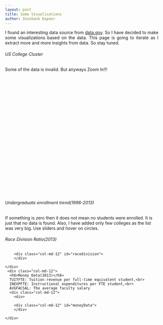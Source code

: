```yaml
---
layout: post
title: Some Visualisations
author: Shashank Kapoor
---
```

<div style="text-align:justify;">
    I found an interesting data source from
    <a href="https://inventory.data.gov/dataset/032e19b4-5a90-41dc-83ff-6e4cd234f565/resource/38625c3d-5388-4c16-a30f-d105432553a4">data.gov</a>. So I have decided to make some visualizations based on the data. This page is going to iterate as I extract more and more insights from data. So stay tuned.
</div>



<div class="col-md-12">
    <div class="col-md-12">
        <h6>
            US College Cluster
        </h6>
        Some of the data is invalid. But anyways Zoom In!!!
        <div id="clusterMap" style="width: 100%; height: 400px;">
        </div>
    </div>
    <div class="col-md-12">
        <h6>
            Undergraduate enrollment trend(1996-2013)
        </h6>
        If something is zero then it does not mean no students were enrolled. It is just that no data is found. Also, I have added only few colleges as the list was very big. Use sliders and hover on circles.
        <div id="undergraduateTrend">
        </div>
    </div>
    <div class="col-md-12">
      <h6>Race Division Ratio(2013)</h6>
      <div class="col-md-12">
        <div>
        
        <div class="col-md-12" id="racedivision">
        </div>
      
    </div>
     <div class="col-md-12">
      <h6>Money Data(2013)</h6>
      TUITFTE: Tuition revenue per full-time equivalent student,<br>
      INEXPFTE: Instructional expenditures per FTE student,<br>
      AVGFACSAL: The average faculty salary
      <div class="col-md-12">
        <div>
        
        <div class="col-md-12" id="moneyData">
        </div>
      
    </div>
</div>
<style>


.ticks {
  font: 10px sans-serif;
}
 .d3-tip text {
    fill: #fff;
    font-size: 12px;
    stroke: none;
    font-family: "Helvetica Neue", Helvetica, Arial, sans-serif;
  }
.track,
.track-inset,
.track-overlay {
  stroke-linecap: round;
}

.track {
  stroke: #000;
  stroke-opacity: 0.3;
  stroke-width: 10px;
}

.track-inset {
  stroke: #ddd;
  stroke-width: 8px;
}

.track-overlay {
  pointer-events: stroke;
  stroke-width: 50px;
  cursor: crosshair;
}

.handle {
  fill: #fff;
  stroke: #000;
  stroke-opacity: 0.5;
  stroke-width: 1.25px;
}
</style>
<script src="https://d3js.org/d3.v4.min.js"></script>
<link rel="stylesheet" href="//rawgithub.com/Caged/d3-tip/master/examples/example-styles.css">
<script type="text/javascript" src="/lib/d3-tip/index.js"></script>
<script src="/lib/leaflet.markercluster/dist/leaflet.markercluster.js">
</script>
<script src="/scripts/visualisation.js" type="text/javascript">
</script>
<script src="https://code.highcharts.com/highcharts.js"></script>
<script src="https://code.highcharts.com/highcharts-more.js"></script>
<script src="https://code.highcharts.com/modules/exporting.js"></script>
<script src="/lib/async/dist/async.min.js" type="text/javascript" charset="utf-8" async defer></script>
<script src="/scripts/racedivision/racedivision.js" type="text/javascript" charset="utf-8" async defer></script>
